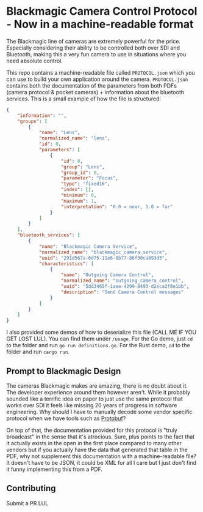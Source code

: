 # Blackmagic Camera Control Protocol - Now in a machine-readable format

The Blackmagic line of cameras are extremely powerful for the price. Especially considering their ability to be controlled both over SDI and Bluetooth, making this a very fun camera to use in situations where you need absolute control.

This repo contains a machine-readable file called `PROTOCOL.json` which you can use to build your own application around the camera. `PROTOCOL.json` contains both the documentation of the parameters from both PDFs (camera protocol & pocket cameras) + information about the bluetooth services. This is a small example of how the file is structured:

```json
{
	"information": "",
	"groups": [
		{
			"name": "Lens",
			"normalized_name": "lens",
			"id": 0,
			"parameters": [
				{
					"id": 0,
					"group": "Lens",
					"group_id": 0,
					"parameter": "Focus",
					"type": "fixed16",
					"index": [],
					"minimum": 0,
					"maximum": 1,
					"interpretation": "0.0 = near, 1.0 = far"
				}
			]
		}
	],
	"bluetooth_services": [
		{
			"name": "Blackmagic Camera Service",
			"normalized_name": "blackmagic_camera_service",
			"uuid": "291d567a-6d75-11e6-8b77-86f30ca893d3",
			"characteristics": [
				{
					"name": "Outgoing Camera Control",
					"normalized_name": "outgoing_camera_control",
					"uuid": "5dd3465f-1aee-4299-8493-d2eca2f8e1bb",
					"description": "Send Camera Control messages"
				}
			]
		}
	]
}
```

I also provided some demos of how to deserialize this file (CALL ME IF YOU GET LOST LUL). You can find them under `/usage`. For the Go demo, just `cd` to the folder and run `go run definitions.go`. For the Rust demo, `cd` to the folder and run `cargo run`.

## Prompt to Blackmagic Design

The cameras Blackmagic makes are amazing, there is no doubt about it. The developer experience around them however aren't. While it probably sounded like a terrific idea on paper to just use the same protocol that works over SDI it feels like missing 20 years of progress in software engineering. Why should I have to manually decode some vendor specific protocol when we have tools such as [Protobuf](https://developers.google.com/protocol-buffers)?

On top of that, the documentation provided for this protocol is "truly broadcast" in the sense that it's atrocious. Sure, plus points to the fact that it actually exists in the open in the first place compared to many other vendors but if you actually have the data that generated that table in the PDF, why not supplement this documentation with a machine-readable file? It doesn't have to be JSON, it could be XML for all I care but I just don't find it funny implementing this from a PDF.

## Contributing

Submit a PR LUL
